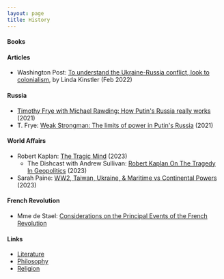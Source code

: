 ```yaml
---
layout: page
title: History
---
```

#### Books

#### Articles
*  Washington Post: [To understand the Ukraine-Russia conflict, look to colonialism](https://www.washingtonpost.com/outlook/2022/02/24/ukraine-colony-russia/), by Linda Kinstler (Feb 2022)

#### Russia
* [Timothy Frye with Michael Rawding: How Putin's Russia really works](https://www.youtube.com/watch?v=z2qEBozL6Jg&t=1056s) (2021)
* T. Frye: [Weak Strongman: The limits of power in Putin's Russia](https://www.amazon.com/Weak-Strongman-Limits-Putins-Russia/dp/0691212465/ref=sr_1_1?keywords=weak+strongman&qid=1647138126&sr=8-1) (2021)

#### World Affairs
* Robert Kaplan: [The Tragic Mind](https://www.amazon.com/Tragic-Mind-Fear-Burden-Power/dp/0300263864) (2023)
  * The Dishcast with Andrew Sullivan: [Robert Kaplan On The Tragedy In Geopolitics](https://andrewsullivan.substack.com/p/robert-kaplan-on-the-tragedy-in-geopolitics?utm_source=substack&utm_medium=email) (2023)
* Sarah Paine: [WW2, Taiwan, Ukraine, & Maritime vs Continental Powers](https://www.youtube.com/watch?v=YcVSgYz5SJ8) (2023)

#### French Revolution
* Mme de Stael: [Considerations on the Principal Events of the French Revolution](https://www.google.com/books/edition/Considerations_on_the_Principal_Events_o/mPANAAAAQAAJ?hl=en&gbpv=1)

#### Links
* [Literature](/literature)
* [Philosophy](/philosophy)
* [Religion](/religion)
